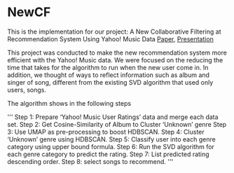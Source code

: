 # NewCF

This is the implementation for our project:
A New Collaborative Filtering at Recommendation System Using Yahoo! Music Data
[Paper](https://unistackr0-my.sharepoint.com/:b:/g/personal/kimyejin99_unist_ac_kr/EXZigCmUMgJNmdNzPI6PuwcBpJNfQfO-dlgulpihyfNyMQ?e=ksKFGl), [Presentation](https://unistackr0-my.sharepoint.com/:p:/g/personal/kimyejin99_unist_ac_kr/EbUhvBCSi3VOo9JyyVESZlUBue-F3U0qMKzo19b53RUIYQ?e=mLUGTR)

This project was conducted to make the new recommendation system more efficient with the Yahoo! Music data. We were focused on the reducing the time that takes for the algorithm to run when the new user come in. In addition, we thought of ways to reflect information such as album and singer of song, different from the existing SVD algorithm that used only users, songs.

The algorithm shows in the following steps

'''
Step 1: Prepare ‘Yahoo! Music User Ratings’ data and merge each data set.
Step 2: Get Cosine-Similarity of Album to Cluster ‘Unknown’ genre
Step 3: Use UMAP as pre-processing to boost HDBSCAN.
Step 4: Cluster ‘Unknown’ genre using HDBSCAN.
Step 5: Classify user into each genre category using upper bound formula.
Step 6: Run the SVD algorithm for each genre category to predict the rating.
Step 7: List predicted rating descending order. Step 8: select songs to recommend.
'''
